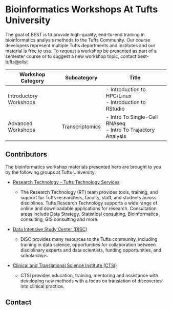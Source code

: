 # Bioinformatics Workshops At Tufts University

The goal of BEST is to provide high-quality, end-to-end training in bioinformatics analysis methods to the Tufts Community. Our course developers represent multiple Tufts departments and institutes and our material is free to use. To request a workshop be presented as part of a semester course or to suggest a new workshop topic, contact best-tufts@elist

|Workshop Category| Subcategory|Title|
|-|-|-|
|Introductory Workshops | | - Introduction to HPC/Linux<br> - Introduction to RStudio| 
|Advanced Workshops | Transcriptomics | - Intro To Single-Cell RNAseq <br> - Intro To Trajectory Analysis| 

## Contributors

The bioinformatics workshop materials presented here are brought to you by the following groups at Tufts University:

- [Research Technology - Tufts Technology Services](https://it.tufts.edu/researchtechnology.tufts.edu)
    
    - The Research Technology (RT) team provides tools, training, and support for Tufts researchers, faculty, staff, and students across disciplines. Tufts Research Technology supports a wide range of online and downloadable applications for research. Consultation areas include Data Strategy, Statistical consulting, Bioinformatics consulting, GIS consulting and more.
      
- [Data Intensive Study Center (DISC)](https://disc.tufts.edu/)

    - DISC provides many resources to the Tufts community, including training in data science, opportunities for collaboration between disciplinary experts and data scientists, funding opportunities, and scholarships.
      
- [Clinical and Translational Science Institute (CTSI)](https://www.tuftsctsi.org/)

    - CTSI provides education, training, mentoring and assistance with developing new methods with a focus on translation of discoveries into clinical practice.
      
## Contact
